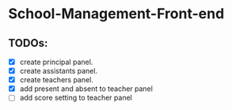 # School-Management-Front-end

## TODOs:

- [x] create principal panel.
- [x] create assistants panel.
- [x] create teachers panel.
- [x] add present and absent to teacher panel
- [ ] add score setting to teacher panel
